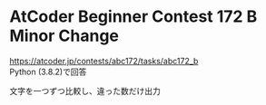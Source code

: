 # AtCoder Beginner Contest 172 B Minor Change  
https://atcoder.jp/contests/abc172/tasks/abc172_b  
Python (3.8.2)で回答  

文字を一つずつ比較し、違った数だけ出力
